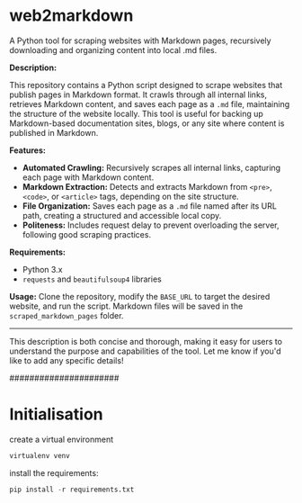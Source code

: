 # web2markdown
A Python tool for scraping websites with Markdown pages, recursively downloading and organizing content into local .md files.


**Description:**

This repository contains a Python script designed to scrape websites that publish pages in Markdown format. It crawls through all internal links, retrieves Markdown content, and saves each page as a `.md` file, maintaining the structure of the website locally. This tool is useful for backing up Markdown-based documentation sites, blogs, or any site where content is published in Markdown.

**Features:**
- **Automated Crawling:** Recursively scrapes all internal links, capturing each page with Markdown content.
- **Markdown Extraction:** Detects and extracts Markdown from `<pre>`, `<code>`, or `<article>` tags, depending on the site structure.
- **File Organization:** Saves each page as a `.md` file named after its URL path, creating a structured and accessible local copy.
- **Politeness:** Includes request delay to prevent overloading the server, following good scraping practices.

**Requirements:**
- Python 3.x
- `requests` and `beautifulsoup4` libraries

**Usage:**
Clone the repository, modify the `BASE_URL` to target the desired website, and run the script. Markdown files will be saved in the `scraped_markdown_pages` folder.

---

This description is both concise and thorough, making it easy for users to understand the purpose and capabilities of the tool. Let me know if you'd like to add any specific details!



######################

# Initialisation
create a virtual environment
```python
virtualenv venv
```

install the requirements:
```python
pip install -r requirements.txt 
```